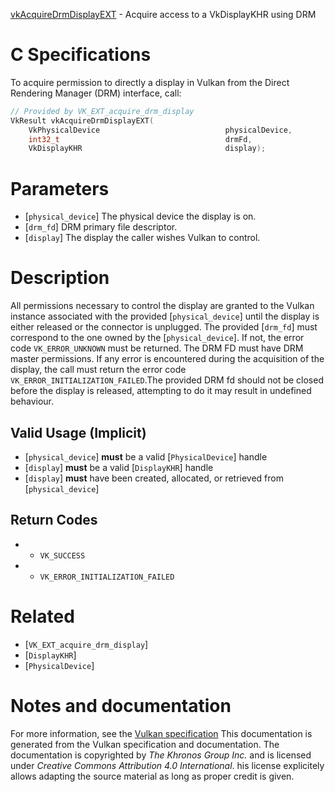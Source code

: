 [vkAcquireDrmDisplayEXT](https://www.khronos.org/registry/vulkan/specs/1.3-extensions/man/html/vkAcquireDrmDisplayEXT.html) - Acquire access to a VkDisplayKHR using DRM

# C Specifications
To acquire permission to directly a display in Vulkan from the Direct
Rendering Manager (DRM) interface, call:
```c
// Provided by VK_EXT_acquire_drm_display
VkResult vkAcquireDrmDisplayEXT(
    VkPhysicalDevice                            physicalDevice,
    int32_t                                     drmFd,
    VkDisplayKHR                                display);
```

# Parameters
- [`physical_device`] The physical device the display is on.
- [`drm_fd`] DRM primary file descriptor.
- [`display`] The display the caller wishes Vulkan to control.

# Description
All permissions necessary to control the display are granted to the Vulkan
instance associated with the provided [`physical_device`] until the display
is either released or the connector is unplugged.
The provided [`drm_fd`] must correspond to the one owned by the
[`physical_device`].
If not, the error code `VK_ERROR_UNKNOWN` must be returned.
The DRM FD must have DRM master permissions.
If any error is encountered during the acquisition of the display, the call
must return the error code `VK_ERROR_INITIALIZATION_FAILED`.The provided DRM fd should not be closed before the display is released,
attempting to do it may result in undefined behaviour.
## Valid Usage (Implicit)
-  [`physical_device`] **must**  be a valid [`PhysicalDevice`] handle
-  [`display`] **must**  be a valid [`DisplayKHR`] handle
-  [`display`] **must**  have been created, allocated, or retrieved from [`physical_device`]

## Return Codes
*   - `VK_SUCCESS` 
*   - `VK_ERROR_INITIALIZATION_FAILED`

# Related
- [`VK_EXT_acquire_drm_display`]
- [`DisplayKHR`]
- [`PhysicalDevice`]

# Notes and documentation
For more information, see the [Vulkan specification](https://www.khronos.org/registry/vulkan/specs/1.3-extensions/html/vkspec.html)
This documentation is generated from the Vulkan specification and documentation.
The documentation is copyrighted by *The Khronos Group Inc.* and is licensed under *Creative Commons Attribution 4.0 International*.
his license explicitely allows adapting the source material as long as proper credit is given.
        